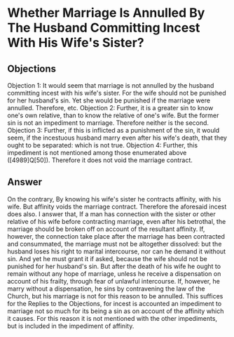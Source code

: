 # Whether Marriage Is Annulled By The Husband Committing Incest With His Wife's Sister?
## Objections
Objection 1: It would seem that marriage is not annulled by the husband committing incest with his wife's sister. For the wife should not be punished for her husband's sin. Yet she would be punished if the marriage were annulled. Therefore, etc.
Objection 2: Further, it is a greater sin to know one's own relative, than to know the relative of one's wife. But the former sin is not an impediment to marriage. Therefore neither is the second.
Objection 3: Further, if this is inflicted as a punishment of the sin, it would seem, if the incestuous husband marry even after his wife's death, that they ought to be separated: which is not true.
Objection 4: Further, this impediment is not mentioned among those enumerated above ([4989]Q[50]). Therefore it does not void the marriage contract.
## Answer
On the contrary, By knowing his wife's sister he contracts affinity, with his wife. But affinity voids the marriage contract. Therefore the aforesaid incest does also.
I answer that, If a man has connection with the sister or other relative of his wife before contracting marriage, even after his betrothal, the marriage should be broken off on account of the resultant affinity. If, however, the connection take place after the marriage has been contracted and consummated, the marriage must not be altogether dissolved: but the husband loses his right to marital intercourse, nor can he demand it without sin. And yet he must grant it if asked, because the wife should not be punished for her husband's sin. But after the death of his wife he ought to remain without any hope of marriage, unless he receive a dispensation on account of his frailty, through fear of unlawful intercourse. If, however, he marry without a dispensation, he sins by contravening the law of the Church, but his marriage is not for this reason to be annulled. This suffices for the Replies to the Objections, for incest is accounted an impediment to marriage not so much for its being a sin as on account of the affinity which it causes. For this reason it is not mentioned with the other impediments, but is included in the impediment of affinity.
